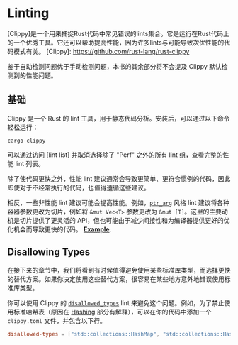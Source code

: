 # Linting

[Clippy]是一个用来捕捉Rust代码中常见错误的lints集合。它是运行在Rust代码上的一个优秀工具。它还可以帮助提高性能，因为许多lints与可能导致次优性能的代码模式有关。
[Clippy]: https://github.com/rust-lang/rust-clippy

鉴于自动检测问题优于手动检测问题，本书的其余部分将不会提及 Clippy 默认检测到的性能问题。

## 基础

Clippy 是一个 Rust 的 lint 工具，用于静态代码分析。安装后，可以通过以下命令轻松运行：

```text
cargo clippy
```

可以通过访问 [lint list] 并取消选择除了 "Perf" 之外的所有 lint 组，查看完整的性能 lint 列表。

除了使代码更快之外，性能 lint 建议通常会导致更简单、更符合惯例的代码，因此即使对于不经常执行的代码，也值得遵循这些建议。

相反，一些非性能 lint 建议可能会提高性能。例如，[`ptr_arg`] 风格 lint 建议将各种容器参数更改为切片，例如将 `&mut Vec<T>` 参数更改为 `&mut [T]`。这里的主要动机是切片提供了更灵活的 API，但也可能由于减少间接性和为编译器提供更好的优化机会而导致更快的代码。
[**Example**](https://github.com/fschutt/fastblur/pull/3/files).

[`ptr_arg`]: https://rust-lang.github.io/rust-clippy/master/index.html#ptr_arg

## Disallowing Types

在接下来的章节中，我们将看到有时候值得避免使用某些标准库类型，而选择更快的替代方案。如果你决定使用这些替代方案，很容易在某些地方意外地错误使用标准库类型。

你可以使用 Clippy 的 [`disallowed_types`] lint 来避免这个问题。例如，为了禁止使用标准哈希表（原因在 [Hashing] 部分有解释），可以在你的代码中添加一个 `clippy.toml` 文件，并包含以下行。

```toml
disallowed-types = ["std::collections::HashMap", "std::collections::HashSet"]
```

[Hashing]: hashing.md
[`disallowed_types`]: https://rust-lang.github.io/rust-clippy/master/index.html#disallowed_types